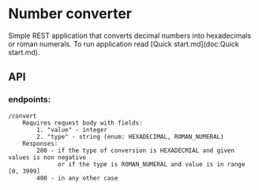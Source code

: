 # Number converter
Simple REST application that converts decimal numbers into hexadecimals or roman numerals.
To run application read [Quick start.md](doc:Quick start.md).

## API 
### endpoints:
    /convert 
        Requires request body with fields: 
            1. "value" - integer
            2. "type" - string (enum: HEXADECIMAL, ROMAN_NUMERAL)
        Responses:
            200 - if the type of conversion is HEXADECMIAL and given values is non negative 
                  or if the type is ROMAN_NUMERAL and value is in range [0, 3999]
            400 - in any other case
